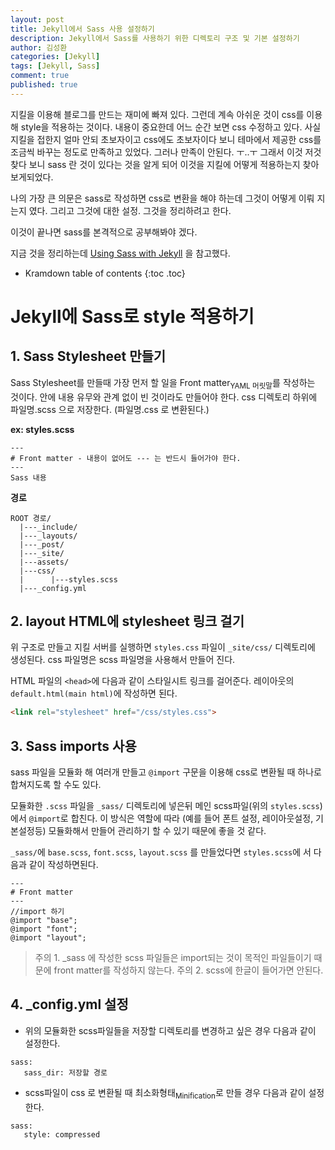 ```yaml
---
layout: post
title: Jekyll에서 Sass 사용 설정하기
description: Jekyll에서 Sass를 사용하기 위한 디렉토리 구조 및 기본 설정하기
author: 김성환
categories: [Jekyll]
tags: [Jekyll, Sass]
comment: true
published: true
---
```

지킬을 이용해 블로그를 만드는 재미에 빠져 있다. 그런데 계속 아쉬운 것이 css를 이용해 style을 적용하는 것이다. 내용이 중요한데 어느 순간 보면 css 수정하고 있다. 사실 지킬을 접한지 얼마 안되 초보자이고 css에도 초보자이다 보니 테마에서 제공한 css를 조금씩 바꾸는 정도로 만족하고 있었다. 그러나 만족이 안된다. ㅜ..ㅜ 그래서 이것 저것 찾다 보니 sass 란 것이 있다는 것을 알게 되어 이것을 지킬에 어떻게 적용하는지 찾아보게되었다. 

나의 가장 큰 의문은 sass로 작성하면 css로 변환을 해야 하는데 그것이 어떻게 이뤄 지는지 였다. 그리고 그것에 대한 설정. 그것을 정리하려고 한다.

이것이 끝나면 sass를 본격적으로 공부해봐야 겠다.


지금 것을 정리하는데 [Using Sass with Jekyll](http://markdotto.com/2014/09/25/sass-and-jekyll/) 을 참고했다.
* Kramdown table of contents
{:toc .toc}

Jekyll에 Sass로 style 적용하기
===

## 1. Sass Stylesheet 만들기

Sass Stylesheet를 만들때 가장 먼저 할 일을 Front matter<sub>YAML 머릿말</sub>를 작성하는 것이다. 안에 내용 유무와 관계 없이 빈 것이라도 만들어야 한다.
css 디렉토리 하위에 파일명.scss 으로 저장한다. (파일명.css 로 변환된다.)

**ex: styles.scss**
```
---
# Front matter - 내용이 없어도 --- 는 반드시 들어가야 한다. 
---
Sass 내용
```

**경로**
```
ROOT 경로/
  |---_include/
  |---_layouts/
  |---_post/
  |---_site/
  |---assets/
  |---css/
  |      |---styles.scss
  |---_config.yml
```

## 2. layout HTML에 stylesheet 링크 걸기
위 구조로 만들고 지킬 서버를 실행하면 `styles.css` 파일이 `_site/css/` 디렉토리에 생성된다.
css 파일명은 scss 파일명을 사용해서 만들어 진다.

HTML 파일의 `<head>`에 다음과 같이 스타일시트 링크를 걸어준다. 레이아웃의 `default.html(main html)`에 작성하면 된다.
```html
<link rel="stylesheet" href="/css/styles.css">
```

## 3. Sass imports 사용
sass 파일을 모듈화 해 여러개 만들고 `@import` 구문을 이용해 css로 변환될 때 하나로 합쳐지도록 할 수도 있다.

모듈화한 `.scss` 파일을 `_sass/` 디렉토리에 넣은뒤 메인 scss파일(위의 `styles.scss`)에서 `@import`로 합친다. 이 방식은 역할에 따라 (예를 들어 폰트 설정, 레이아웃설정, 기본설정등) 모듈화해서 만들어 관리하기 할 수 있기 때문에 좋을 것 같다.

`_sass/`에 `base.scss`,  `font.scss`, `layout.scss` 를 만들었다면 `styles.scss`에 서 다음과 같이 작성하면된다.

```
---
# Front matter
---
//import 하기
@import "base";
@import "font";
@import "layout";
```
>주의 1. _sass 에 작성한 scss 파일들은 import되는 것이 목적인 파일들이기 때문에 front matter를 작성하지 않는다.
>주의 2. scss에 한글이 들어가면 안된다. 

## 4. _config.yml 설정
 + 위의 모듈화한 scss파일들을 저장할 디렉토리를 변경하고 싶은 경우 다음과 같이 설정한다.
 ```
 sass:
    sass_dir: 저장할 경로
```

+ scss파일이 css 로 변환될 때 최소화형태<sub>Minification</sub>로 만들 경우 다음과 같이 설정한다.
```
sass:
   style: compressed
```



